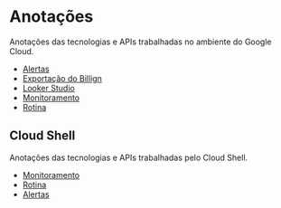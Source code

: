 # Anotações

Anotações das tecnologias e APIs trabalhadas no ambiente do Google Cloud.

- [Alertas](/annotations/alert.md)
- [Exportação do Billign](/annotations/export_billing.md)
- [Looker Studio](/annotations/lookerstudio.md)
- [Monitoramento](/annotations/monitoring.md)
- [Rotina](/annotations/routine.md)

## Cloud Shell

Anotações das tecnologias e APIs trabalhadas pelo Cloud Shell.

- [Monitoramento](/annotations/cloud_shell/monitoring.md)
- [Rotina](/annotations/cloud_shell/routine.md)
- [Alertas](/annotations/cloud_shell/alert_shell.md)